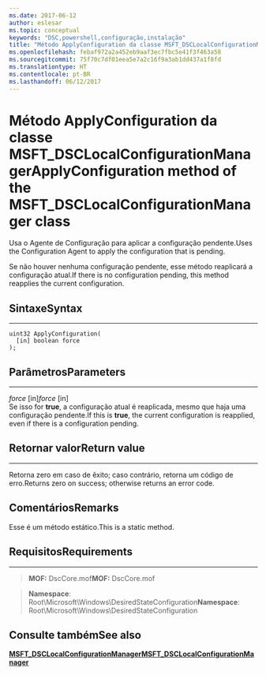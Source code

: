 ```yaml
---
ms.date: 2017-06-12
author: eslesar
ms.topic: conceptual
keywords: "DSC,powershell,configuração,instalação"
title: "Método ApplyConfiguration da classe MSFT_DSCLocalConfigurationManager"
ms.openlocfilehash: febaf972a2a452eb9aaf3ec7fbc5e41f3f463a58
ms.sourcegitcommit: 75f70c7df01eea5e7a2c16f9a3ab1dd437a1f8fd
ms.translationtype: HT
ms.contentlocale: pt-BR
ms.lasthandoff: 06/12/2017
---
```

# <a name="applyconfiguration-method-of-the-msftdsclocalconfigurationmanager-class"></a><span data-ttu-id="bb51b-103">Método ApplyConfiguration da classe MSFT_DSCLocalConfigurationManager</span><span class="sxs-lookup"><span data-stu-id="bb51b-103">ApplyConfiguration method of the MSFT_DSCLocalConfigurationManager class</span></span>

<span data-ttu-id="bb51b-104">Usa o Agente de Configuração para aplicar a configuração pendente.</span><span class="sxs-lookup"><span data-stu-id="bb51b-104">Uses the Configuration Agent to apply the configuration that is pending.</span></span> 

<span data-ttu-id="bb51b-105">Se não houver nenhuma configuração pendente, esse método reaplicará a configuração atual.</span><span class="sxs-lookup"><span data-stu-id="bb51b-105">If there is no configuration pending, this method reapplies the current configuration.</span></span>


## <a name="syntax"></a><span data-ttu-id="bb51b-106">Sintaxe</span><span class="sxs-lookup"><span data-stu-id="bb51b-106">Syntax</span></span>
------

```mof
uint32 ApplyConfiguration(
  [in] boolean force
);
```

## <a name="parameters"></a><span data-ttu-id="bb51b-107">Parâmetros</span><span class="sxs-lookup"><span data-stu-id="bb51b-107">Parameters</span></span>
----------

<span data-ttu-id="bb51b-108">*force* \[in\]</span><span class="sxs-lookup"><span data-stu-id="bb51b-108">*force* \[in\]</span></span>  
<span data-ttu-id="bb51b-109">Se isso for **true**, a configuração atual é reaplicada, mesmo que haja uma configuração pendente.</span><span class="sxs-lookup"><span data-stu-id="bb51b-109">If this is **true**, the current configuration is reapplied, even if there is a configuration pending.</span></span>

## <a name="return-value"></a><span data-ttu-id="bb51b-110">Retornar valor</span><span class="sxs-lookup"><span data-stu-id="bb51b-110">Return value</span></span>
------------

<span data-ttu-id="bb51b-111">Retorna zero em caso de êxito; caso contrário, retorna um código de erro.</span><span class="sxs-lookup"><span data-stu-id="bb51b-111">Returns zero on success; otherwise returns an error code.</span></span>

## <a name="remarks"></a><span data-ttu-id="bb51b-112">Comentários</span><span class="sxs-lookup"><span data-stu-id="bb51b-112">Remarks</span></span>

<span data-ttu-id="bb51b-113">Esse é um método estático.</span><span class="sxs-lookup"><span data-stu-id="bb51b-113">This is a static method.</span></span>

## <a name="requirements"></a><span data-ttu-id="bb51b-114">Requisitos</span><span class="sxs-lookup"><span data-stu-id="bb51b-114">Requirements</span></span>
------------
><span data-ttu-id="bb51b-115">**MOF:** DscCore.mof</span><span class="sxs-lookup"><span data-stu-id="bb51b-115">**MOF:** DscCore.mof</span></span>

><span data-ttu-id="bb51b-116">**Namespace**: Root\Microsoft\Windows\DesiredStateConfiguration</span><span class="sxs-lookup"><span data-stu-id="bb51b-116">**Namespace**: Root\Microsoft\Windows\DesiredStateConfiguration</span></span>


## <a name="see-also"></a><span data-ttu-id="bb51b-117">Consulte também</span><span class="sxs-lookup"><span data-stu-id="bb51b-117">See also</span></span>


[<span data-ttu-id="bb51b-118">**MSFT_DSCLocalConfigurationManager**</span><span class="sxs-lookup"><span data-stu-id="bb51b-118">**MSFT_DSCLocalConfigurationManager**</span></span>](msft-dsclocalconfigurationmanager.md)

 

 



